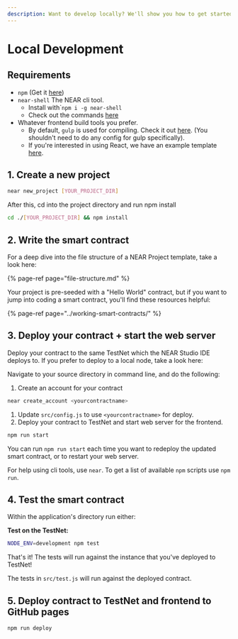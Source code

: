 ```yaml
---
description: Want to develop locally? We'll show you how to get started with near-shell
---
```


# Local Development

## Requirements

* `npm` \(Get it [here](https://www.npmjs.com/get-npm)\)
* `near-shell`  The NEAR cli tool.
  * Install with\``npm i -g near-shell`
  * Check out the commands [here](https://github.com/nearprotocol/near-shell)
* Whatever frontend build tools you prefer. 
  * By default, `gulp` is used for compiling.  Check it out [here](https://gulpjs.com/). \(You shouldn't need to do any config for gulp specifically\).
  * If you're interested in using React, we have an example template [here](https://github.com/nearprotocol/react-template).

## 1. Create a new project

```bash
near new_project [YOUR_PROJECT_DIR]
```

After this, cd into the project directory and run npm install

```bash
cd ./[YOUR_PROJECT_DIR] && npm install
```

## 2. Write the smart contract

For a deep dive into the file structure of a NEAR Project template, take a look here:

{% page-ref page="file-structure.md" %}

Your project is pre-seeded with a "Hello World" contract, but if you want to jump into coding a smart contract, you'll find these resources helpful:

{% page-ref page="../working-smart-contracts/" %}

## 3. Deploy your contract + start the web server

Deploy your contract to the same TestNet which the NEAR Studio IDE deploys to. If you prefer to deploy to a local node, take a look here:

Navigate to your source directory in command line, and do the following:

1. Create an account for your contract

```bash
near create_account <yourcontractname>
```

1. Update `src/config.js` to use `<yourcontractname>` for deploy.
2. Deploy your contract to TestNet and start web server for the frontend.

```bash
npm run start
```

You can run `npm run start` each time you want to redeploy the updated smart contract, or to restart your web server.

For help using cli tools, use `near`. To get a list of available `npm` scripts use `npm run`.

## 4. Test the smart contract

Within the application's directory run either:

**Test on the TestNet:**

```bash
NODE_ENV=development npm test
```

That's it! The tests will run against the instance that you've deployed to TestNet!

The tests in `src/test.js` will run against the deployed contract.

## 5. Deploy contract to TestNet and frontend to GitHub pages

```bash
npm run deploy
```

